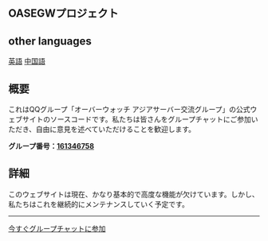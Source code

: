 ## OASEGWプロジェクト

## other languages

[英語](https://github.com/HaoMiaoMa/OASEGW/blob/main/English.md)
[中国語](https://github.com/HaoMiaoMa/OASEGW/blob/main/README.md)

## 概要

これはQQグループ「オーバーウォッチ アジアサーバー交流グループ」の公式ウェブサイトのソースコードです。私たちは皆さんをグループチャットにご参加いただき、自由に意見を述べていただけることを歓迎します。

**グループ番号：[161346758](https://jq.qq.com/?_wv=1027&k=5ULU3B0)**

## 詳細

このウェブサイトは現在、かなり基本的で高度な機能が欠けています。しかし、私たちはこれを継続的にメンテナンスしていく予定です。

---

[今すぐグループチャットに参加](https://jq.qq.com/?_wv=1027&k=5ULU3B0)

